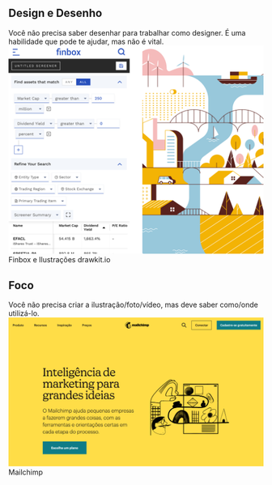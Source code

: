 ## Design e Desenho
Você não precisa saber desenhar para trabalhar como designer. É uma habilidade que pode te ajudar, mas não é vital.
![imagem](app.png)
Finbox e Ilustrações drawkit.io

## Foco
Você não precisa criar a ilustração/foto/vídeo, mas deve saber como/onde utilizá-lo.
![imagem](mailchimp.png)
Mailchimp